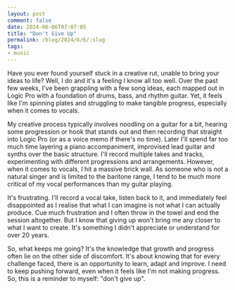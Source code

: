 ```yaml
---
layout: post
comment: false
date: 2024-06-06T07:07:05
title: "Don't Give Up"
permalink: /blog/2024/6/6/:slug
tags:
- music
---
```



Have you ever found yourself stuck in a creative rut, unable to bring your ideas to life? Well, I do and it's a feeling I know all too well. Over the past few weeks, I've been grappling with a few song ideas, each mapped out in Logic Pro with a foundation of drums, bass, and rhythm guitar. Yet, it feels like I'm spinning plates and struggling to make tangible progress, especially when it comes to vocals.

My creative process typically involves noodling on a guitar for a bit, hearing some progression or hook that stands out and then recording that straight into Logic Pro (or as a voice memo if there's no time). Later I'll spend far too much time layering a piano accompaniment, improvised lead guitar and synths over the basic structure. I'll record multiple takes and tracks, experimenting with different progressions and arrangements. However, when it comes to vocals, I hit a massive brick wall. As someone who is not a natural singer and is limited to the baritone range, I tend to be much more critical of my vocal performances than my guitar playing.

It's frustrating. I'll record a vocal take, listen back to it, and immediately feel disappointed as I realise that what I can imagine is not what I can actually produce. Cue much frustration and I often throw in the towel and end the session altogether. But I know that giving up won't bring me any closer to what I want to create. It's something I didn't appreciate or understand for over 20 years.

So, what keeps me going? It's the knowledge that growth and progress often lie on the other side of discomfort. It's about knowing that for every challenge faced, there is an opportunity to learn, adapt and improve. I need to keep pushing forward, even when it feels like I'm not making progress. So, this is a reminder to myself: "don't give up".
